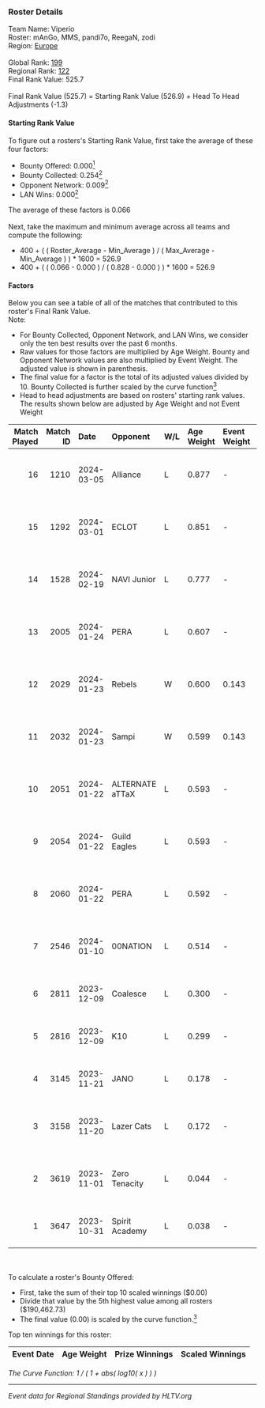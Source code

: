 ### Roster Details<br />
Team Name: Viperio<br />
Roster: mAnGo, MMS, pandi7o, ReegaN, zodi<br />
Region: [Europe]( ../standings_europe.md)<br />
<br />
Global Rank: [199](../standings_global.md)<br />
Regional Rank: [122]( ../standings_europe.md)<br />
Final Rank Value:  525.7<br />
<br />
Final Rank Value (525.7) = Starting Rank Value (526.9) + Head To Head Adjustments (-1.3)<br />

#### Starting Rank Value<br />
To figure out a rosters's Starting Rank Value, first take the average of these four factors:<br />
- Bounty Offered: 0.000[<sup>1</sup>](#table2)
- Bounty Collected: 0.254[<sup>2</sup>](#table1)
- Opponent Network: 0.009[<sup>2</sup>](#table1)
- LAN Wins: 0.000[<sup>2</sup>](#table1)

The average of these factors is 0.066<br />
<br />
Next, take the maximum and minimum average across all teams and compute the following:<br />
- 400 + ( ( Roster_Average - Min_Average ) / ( Max_Average - Min_Average ) ) * 1600 = 526.9
- 400 + ( ( 0.066 - 0.000 ) / ( 0.828 - 0.000 ) ) * 1600 = 526.9


#### Factors<br />
Below you can see a table of all of the matches that contributed to this roster's Final Rank Value.<br />
Note:<br />

- For Bounty Collected, Opponent Network, and LAN Wins, we consider only the ten best results over the past 6 months.
- Raw values for those factors are multiplied by Age Weight. Bounty and Opponent Network values are also multiplied by Event Weight. The adjusted value is shown in parenthesis.
- The final value for a factor is the total of its adjusted values divided by 10. Bounty Collected is further scaled by the curve function[<sup>3</sup>](#curveFunction)
- Head to head adjustments are based on rosters' starting rank values. The results shown below are adjusted by Age Weight and not Event Weight
<span id="table1"></span><br />


| Match Played | Match ID | Date       | Opponent        | W/L | Age Weight | Event Weight | Bounty Collected | Opponent Network | LAN Wins  | H2H Adj. | Roster                                   |
| -: | -: | :- | :- | :- | :- | :- | :- | :- | :- | -: | :- |
|           16 |     1210 | 2024-03-05 | Alliance        | L   | 0.877      | -            | -                | -                | -         |    -3.98 | mAnGo, MMS, pandi7o, ReegaN, zodi        |
|           15 |     1292 | 2024-03-01 | ECLOT           | L   | 0.851      | -            | -                | -                | -         |    -1.42 | mAnGo, MMS, pandi7o, ReegaN, zodi        |
|           14 |     1528 | 2024-02-19 | NAVI Junior     | L   | 0.777      | -            | -                | -                | -         |    -6.46 | mAnGo, MMS, pandi7o, ReegaN, zodi        |
|           13 |     2005 | 2024-01-24 | PERA            | L   | 0.607      | -            | -                | -                | -         |    -2.76 | mAnGo, MMS, pandi7o, ReegaN, zodi        |
|           12 |     2029 | 2024-01-23 | Rebels          | W   | 0.600      | 0.143        | 0.050 (0.004)    | 0.360 (0.031)    | 0 (0.000) |    16.78 | mAnGo, MMS, pandi7o, ReegaN, zodi        |
|           11 |     2032 | 2024-01-23 | Sampi           | W   | 0.599      | 0.143        | 0.084 (0.007)    | 0.698 (0.060)    | 0 (0.000) |    17.54 | mAnGo, MMS, pandi7o, ReegaN, zodi        |
|           10 |     2051 | 2024-01-22 | ALTERNATE aTTaX | L   | 0.593      | -            | -                | -                | -         |    -3.02 | mAnGo, MMS, pandi7o, ReegaN, zodi        |
|            9 |     2054 | 2024-01-22 | Guild Eagles    | L   | 0.593      | -            | -                | -                | -         |    -0.86 | mAnGo, MMS, pandi7o, ReegaN, zodi        |
|            8 |     2060 | 2024-01-22 | PERA            | L   | 0.592      | -            | -                | -                | -         |    -2.73 | mAnGo, MMS, pandi7o, ReegaN, zodi        |
|            7 |     2546 | 2024-01-10 | 00NATION        | L   | 0.514      | -            | -                | -                | -         |    -4.91 | mAnGo, MMS, pandi7o, ReegaN, zodi        |
|            6 |     2811 | 2023-12-09 | Coalesce        | L   | 0.300      | -            | -                | -                | -         |    -2.63 | JAUSTERE, MMS, papp, ReegaN, zodi        |
|            5 |     2816 | 2023-12-09 | K10             | L   | 0.299      | -            | -                | -                | -         |    -1.70 | JAUSTERE, MMS, papp, ReegaN, zodi        |
|            4 |     3145 | 2023-11-21 | JANO            | L   | 0.178      | -            | -                | -                | -         |    -1.91 | allu, doto, Jelo, Jerppa, Sm1llee        |
|            3 |     3158 | 2023-11-20 | Lazer Cats      | L   | 0.172      | -            | -                | -                | -         |    -2.69 | Adam9130, AwaykeN, MMS, ReegaN, zodi     |
|            2 |     3619 | 2023-11-01 | Zero Tenacity   | L   | 0.044      | -            | -                | -                | -         |    -0.25 | aVN, brutmonster, Cjoffo, nEMANHA, simke |
|            1 |     3647 | 2023-10-31 | Spirit Academy  | L   | 0.038      | -            | -                | -                | -         |    -0.27 | alpha, baz, keegaN, Magnojez, notineki   |

<br />
<span id="table2"></span><br />
To calculate a roster's Bounty Offered:<br />

- First, take the sum of their top 10 scaled winnings ($0.00)
- Divide that value by the 5th highest value among all rosters ($190,462.73)
- The final value (0.00) is scaled by the curve function.[<sup>3</sup>](#curveFunction)

Top ten winnings for this roster:<br />

| Event Date | Age Weight | Prize Winnings | Scaled Winnings |
| :- | -: | :- | :- |


<span id="curveFunction"></span>_The Curve Function: 1 / ( 1 + abs( log10( x ) ) )_<br />

---
_Event data for Regional Standings provided by HLTV.org_<br />
